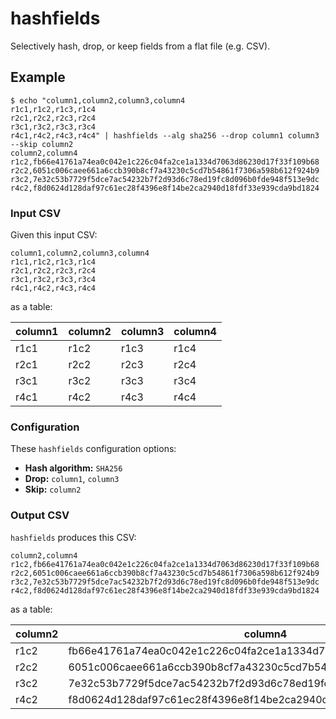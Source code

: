 # hashfields

Selectively hash, drop, or keep fields from a flat file (e.g. CSV).

## Example

```console
$ echo "column1,column2,column3,column4
r1c1,r1c2,r1c3,r1c4
r2c1,r2c2,r2c3,r2c4
r3c1,r3c2,r3c3,r3c4
r4c1,r4c2,r4c3,r4c4" | hashfields --alg sha256 --drop column1 column3 --skip column2
column2,column4
r1c2,fb66e41761a74ea0c042e1c226c04fa2ce1a1334d7063d86230d17f33f109b68
r2c2,6051c006caee661a6ccb390b8cf7a43230c5cd7b54861f7306a598b612f924b9
r3c2,7e32c53b7729f5dce7ac54232b7f2d93d6c78ed19fc8d096b0fde948f513e9dc
r4c2,f8d0624d128daf97c61ec28f4396e8f14be2ca2940d18fdf33e939cda9bd1824
```

### Input CSV

Given this input CSV:

```csv
column1,column2,column3,column4
r1c1,r1c2,r1c3,r1c4
r2c1,r2c2,r2c3,r2c4
r3c1,r3c2,r3c3,r3c4
r4c1,r4c2,r4c3,r4c4
```

as a table:

| column1 | column2 | column3 | column4 |
| ------- | ------- | ------- | ------- |
| r1c1    | r1c2    | r1c3    | r1c4    |
| r2c1    | r2c2    | r2c3    | r2c4    |
| r3c1    | r3c2    | r3c3    | r3c4    |
| r4c1    | r4c2    | r4c3    | r4c4    |

### Configuration

These `hashfields` configuration options:

- **Hash algorithm:** `SHA256`
- **Drop:** `column1`, `column3`
- **Skip:** `column2`

### Output CSV

`hashfields` produces this CSV:

```csv
column2,column4
r1c2,fb66e41761a74ea0c042e1c226c04fa2ce1a1334d7063d86230d17f33f109b68
r2c2,6051c006caee661a6ccb390b8cf7a43230c5cd7b54861f7306a598b612f924b9
r3c2,7e32c53b7729f5dce7ac54232b7f2d93d6c78ed19fc8d096b0fde948f513e9dc
r4c2,f8d0624d128daf97c61ec28f4396e8f14be2ca2940d18fdf33e939cda9bd1824
```

as a table:

| column2 | column4                                                          |
| ------- | ---------------------------------------------------------------- |
| r1c2    | fb66e41761a74ea0c042e1c226c04fa2ce1a1334d7063d86230d17f33f109b68 |
| r2c2    | 6051c006caee661a6ccb390b8cf7a43230c5cd7b54861f7306a598b612f924b9 |
| r3c2    | 7e32c53b7729f5dce7ac54232b7f2d93d6c78ed19fc8d096b0fde948f513e9dc |
| r4c2    | f8d0624d128daf97c61ec28f4396e8f14be2ca2940d18fdf33e939cda9bd1824 |
